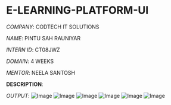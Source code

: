 # E-LEARNING-PLATFORM-UI

*COMPANY*: CODTECH IT SOLUTIONS

*NAME*: PINTU SAH RAUNIYAR

*INTERN ID*: CT08JWZ

*DOMAIN*: 4 WEEKS

*MENTOR*: NEELA SANTOSH

**DESCRIPTION**:

*OUTPUT*:
![Image](https://github.com/user-attachments/assets/51db7390-755e-45b5-8426-e64825afd269)
![Image](https://github.com/user-attachments/assets/e1f3aa72-e18d-4131-a14c-a99ecf1fa492)
![Image](https://github.com/user-attachments/assets/b8762938-1bfc-42f0-8e1a-6f0ab9f860d5)
![Image](https://github.com/user-attachments/assets/a81d366b-6919-4733-b069-b141b83ff3b0)
![Image](https://github.com/user-attachments/assets/a95d4aae-af83-4d7a-8499-56d27e039dad)
![Image](https://github.com/user-attachments/assets/31771e51-6d0c-4398-868d-56e64d0e4e5c)
